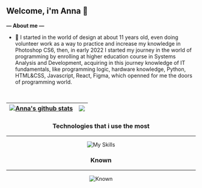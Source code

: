 ## Welcome, i'm Anna 🦆

**— About me —**

- 🦜 I started in the world of design at about 11 years old, even doing volunteer work as a way to practice and increase my knowledge in Photoshop CS6, then, in early 2022 I started my journey in the world of programming by enrolling at higher education course in Systems Analysis and Development, acquiring in this journey knowledge of IT fundamentals, like programming logic, hardware knowledge, Python, HTML&CSS, Javascript, React, Figma, which openned for me the doors of programming world.

<br/>

<div align="center">

| <a href="https://github.com/annaluizando/github-readme-stats"><img align="center" src="https://github-readme-stats-fawn-gamma.vercel.app/api?username=annaluizando&show_icons=true&theme=dark&hide_border=true" alt="Anna's github stats" /></a> | <a href="https://github.com/annaluizando/github-readme-stats"><img align="center" src="https://github-readme-stats-fawn-gamma.vercel.app/api/top-langs/?username=annaluizando&layout=compact&langs_count=6&theme=dark&hide_border=true" /></a> |
| ------------- | ------------- |

</div>

<div align="center">
  
### Technologies that i use the most
<hr/>

![My Skills](https://skillicons.dev/icons?i=js,ts,react,next,vite,styledcomponents,tailwind,git,vercel,figma,photoshop)


### Known 
<hr/>

![Known](https://skillicons.dev/icons?i=c,java,py,mysql,php,linux,bash,materialui,sass)

</div>
